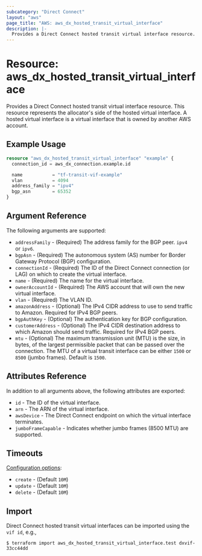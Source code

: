 ```yaml
---
subcategory: "Direct Connect"
layout: "aws"
page_title: "AWS: aws_dx_hosted_transit_virtual_interface"
description: |-
  Provides a Direct Connect hosted transit virtual interface resource.
---
```


# Resource: aws_dx_hosted_transit_virtual_interface

Provides a Direct Connect hosted transit virtual interface resource.
This resource represents the allocator's side of the hosted virtual interface.
A hosted virtual interface is a virtual interface that is owned by another AWS account.

## Example Usage

```terraform
resource "aws_dx_hosted_transit_virtual_interface" "example" {
  connection_id = aws_dx_connection.example.id

  name           = "tf-transit-vif-example"
  vlan           = 4094
  address_family = "ipv4"
  bgp_asn        = 65352
}
```

## Argument Reference

The following arguments are supported:

* `addressFamily` - (Required) The address family for the BGP peer. `ipv4 ` or `ipv6`.
* `bgpAsn` - (Required) The autonomous system (AS) number for Border Gateway Protocol (BGP) configuration.
* `connectionId` - (Required) The ID of the Direct Connect connection (or LAG) on which to create the virtual interface.
* `name` - (Required) The name for the virtual interface.
* `ownerAccountId` - (Required) The AWS account that will own the new virtual interface.
* `vlan` - (Required) The VLAN ID.
* `amazonAddress` - (Optional) The IPv4 CIDR address to use to send traffic to Amazon. Required for IPv4 BGP peers.
* `bgpAuthKey` - (Optional) The authentication key for BGP configuration.
* `customerAddress` - (Optional) The IPv4 CIDR destination address to which Amazon should send traffic. Required for IPv4 BGP peers.
* `mtu` - (Optional) The maximum transmission unit (MTU) is the size, in bytes, of the largest permissible packet that can be passed over the connection. The MTU of a virtual transit interface can be either `1500` or `8500` (jumbo frames). Default is `1500`.

## Attributes Reference

In addition to all arguments above, the following attributes are exported:

* `id` - The ID of the virtual interface.
* `arn` - The ARN of the virtual interface.
* `awsDevice` - The Direct Connect endpoint on which the virtual interface terminates.
* `jumboFrameCapable` - Indicates whether jumbo frames (8500 MTU) are supported.

## Timeouts

[Configuration options](https://developer.hashicorp.com/terraform/language/resources/syntax#operation-timeouts):

- `create` - (Default `10M`)
- `update` - (Default `10M`)
- `delete` - (Default `10M`)

## Import

Direct Connect hosted transit virtual interfaces can be imported using the `vif id`, e.g.,

```
$ terraform import aws_dx_hosted_transit_virtual_interface.test dxvif-33cc44dd
```

<!-- cache-key: cdktf-0.17.0-pre.15 input-426c69dba070f05a12c70b96273b5db7696db093f3975e4b39bab3ff1915eeac -->